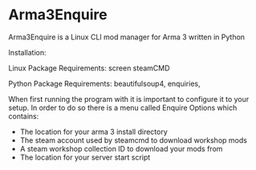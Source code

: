 # Arma3Enquire
Arma3Enquire is a Linux CLI mod manager for Arma 3 written in Python

Installation:

Linux Package Requirements:
  screen
  steamCMD

Python Package Requirements:
  beautifulsoup4, 
  enquiries,
  
When first running the program with it is important to configure it to your setup. In order to do so there is a menu called Enquire Options which contains:

* The location for your arma 3 install directory
* The steam account used by steamcmd to download workshop mods
* A steam workshop collection ID to download your mods from
* The location for your server start script
 
